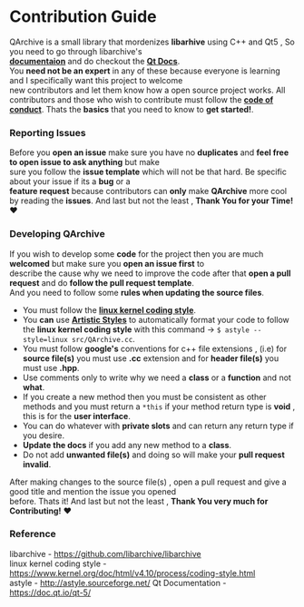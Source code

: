 # Contribution Guide

QArchive is a small library that mordenizes **libarhive** using C++ and Qt5 , So you need to go through libarchive's   
**[documentaion](https://github.com/libarchive/libarchive/wiki)** and do checkout the **[Qt Docs](https://doc.qt.io/qt-5/)**.   
You **need not be an expert** in any of these because everyone is learning and I specifically want this project to welcome   
new contributors and let them know how a open source project works. All contributors and those who wish to contribute must follow the **[code of conduct](CODE_OF_CONDUCT.md)**. Thats the **basics** that you need to know to **get started!**.


### Reporting Issues

Before you **open an issue** make sure you have no **duplicates** and **feel free to open issue to ask anything** but make   
sure you follow the **issue template** which will not be that hard. Be specific about your issue if its a **bug** or a   
**feature request** because contributors can **only** make **QArchive** more cool by reading the **issues**.
And last but not the least , **Thank You for your Time!** :heart:

### Developing QArchive

If you wish to develop some **code** for the project then you are much **welcomed** but make sure you **open an issue first** to   
describe the cause why we need to improve the code after that **open a pull request** and do **follow the pull request template**.   
And you need to follow some **rules when updating the source files**.

 * You must follow the **[linux kernel coding style](https://www.kernel.org/doc/html/v4.10/process/coding-style.html)**.
 * You **can** use **[Artistic Styles](http://astyle.sourceforge.net/)** to automatically format your code to follow the
   **linux kernel coding style** with this command -> ``` $ astyle --style=linux src/QArchive.cc ```.
 * You must follow **google's** conventions for c++ file extensions , (i.e) for **source file(s)** you must use **.cc**
   extension and for **header file(s)** you must use **.hpp**.
 * Use comments only to write why we need a **class** or a **function** and not **what**.
 * If you create a new method then you must be consistent as other methods and you must return a ```*this``` if your 
   method return type is **void** , this is for the **user interface**.
 * You can do whatever with **private slots** and can return any return type if you desire.
 * **Update the docs** if you add any new method to a **class**.
 * Do not add **unwanted file(s)** and doing so will make your **pull request invalid**.
 
After making changes to the source file(s) , open a pull request and give a good title and mention the issue you opened   
before. Thats it! And last but not the least , **Thank You very much for Contributing!** :heart:

### Reference

libarchive - https://github.com/libarchive/libarchive   
linux kernel coding style - https://www.kernel.org/doc/html/v4.10/process/coding-style.html   
astyle - http://astyle.sourceforge.net/
Qt Documentation - https://doc.qt.io/qt-5/
